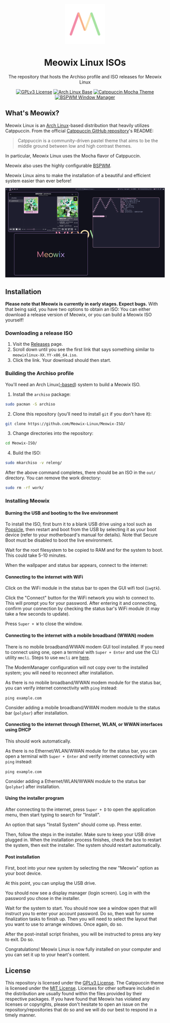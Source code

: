 <p align="center">
<img src="https://github.com/Meowix-Linux/Meowix-ISO/blob/main/assets/meowix.svg?raw=true" width=25% height=25%>
</p>

<h1 align="center">Meowix Linux ISOs</h1>

<p align="center">The repository that hosts the Archiso profile and ISO releases for Meowix Linux</p>

<p align="center">
<a href="https://www.gnu.org/licenses/gpl-3.0.en.html"><img alt="GPLv3 License" src="https://img.shields.io/badge/License-GPLv3-red.svg"></a>
<a href="https://archlinux.org/"><img alt="Arch Linux Base" src="https://img.shields.io/badge/Base-Arch%20Linux-blue.svg"></a>
<a href="https://github.com/catppuccin/catppuccin/"><img alt="Catppuccin Mocha Theme" src="https://img.shields.io/badge/Theme-Catppuccin%20Mocha-pink.svg"></a>
<a href="https://github.com/baskerville/bspwm"><img alt="BSPWM Window Manager" src="https://img.shields.io/badge/Window%20Manager-BSPWM-green.svg"></a>
</p>

## What's Meowix?

Meowix Linux is an [Arch Linux](https://archlinux.org/)-based distribution that heavily utilizes Catppuccin. From the official [Catppuccin GitHub repository](https://github.com/catppuccin/catppuccin)'s README:

> Catppuccin is a community-driven pastel theme that aims to be the middle ground between low and high contrast themes.

In particular, Meowix Linux uses the Mocha flavor of Catppuccin.

Meowix also uses the highly configurable [BSPWM](https://github.com/baskerville/bspwm).

Meowix Linux aims to make the installation of a beautiful and efficient system easier than ever before!

![Screenshot of the Meowix Linux desktop](https://github.com/Meowix-Linux/Meowix-ISO/blob/d20632bf91d59437ba91f269f21a4e6f9abd01e1/releng/airootfs/etc/skel/Pictures/Screenshots/forreadme.png?raw=true)

## Installation

**Please note that Meowix is currently in early stages. Expect bugs.** With that being said, you have two options to obtain an ISO: You can either download a release version of Meowix, or you can build a Meowix ISO yourself!

### Downloading a release ISO
1. Visit the [Releases](https://github.com/Meowix-Linux/Meowix-ISO/releases) page.
2. Scroll down until you see the first link that says something similar to `meowixlinux-XX.YY-x86_64.iso`.
3. Click the link. Your download should then start.

### Building the Archiso profile

You'll need an Arch Linux([-based](https://wiki.archlinux.org/title/Arch-based_distributions)) system to build a Meowix ISO.

1. Install the `archiso` package:
```bash
sudo pacman -S archiso
```

2. Clone this repository (you'll need to install `git` if you don't have it):
```bash
git clone https://github.com/Meowix-Linux/Meowix-ISO/
```

3. Change directories into the repository:
```bash
cd Meowix-ISO/
```

4. Build the ISO:
```bash
sudo mkarchiso -v releng/
```

After the above command completes, there should be an ISO in the `out/` directory. You can remove the work directory:
```bash
sudo rm -rf work/
```

### Installing Meowix

#### Burning the USB and booting to the live environment

To install the ISO, first burn it to a blank USB drive using a tool such as [Popsicle](https://github.com/pop-os/popsicle), then restart and boot from the USB by selecting it as your boot device (refer to your motherboard's manual for details). Note that Secure Boot must be disabled to boot the live environment.

Wait for the root filesystem to be copied to RAM and for the system to boot. This could take 5-10 minutes.

When the wallpaper and status bar appears, connect to the internet:

#### Connecting to the internet with WiFi

Click on the WiFi module in the status bar to open the GUI wifi tool (`iwgtk`).

Click the "Connect" button for the WiFi network you wish to connect to. This will prompt you for your password. After entering it and connecting, confirm your connection by checking the status bar's WiFi module (it may take a few seconds to update).

Press `Super + W` to close the window.

#### Connecting to the internet with a mobile broadband (WWAN) modem

There is no mobile broadband/WWAN modem GUI tool installed. If you need to connect using one, open a terminal with `Super + Enter` and use the CLI utility `mmcli`. Steps to use `mmcli` are [here](https://wiki.archlinux.org/title/Mobile_broadband_modem#ModemManager).

The ModemManager configuration will not copy over to the installed system; you will need to reconnect after installation.

As there is no mobile broadband/WWAN modem module for the status bar, you can verify internet connectivity with `ping` instead:

`ping example.com`

Consider adding a mobile broadband/WWAN modem module to the status bar (`polybar`) after installation.

#### Connecting to the internet through Ethernet, WLAN, or WWAN interfaces using DHCP

This should work automatically.

As there is no Ethernet/WLAN/WWAN module for the status bar, you can open a terminal with `Super + Enter` and verify internet connectivity with `ping` instead:

`ping example.com`

Consider adding a Ethernet/WLAN/WWAN module to the status bar (`polybar`) after installation.

#### Using the installer program

After connecting to the internet, press `Super + D` to open the application menu, then start typing to search for "Install".

An option that says "Install System" should come up. Press enter.

Then, follow the steps in the installer. Make sure to keep your USB drive plugged in. When the installation process finishes, check the box to restart the system, then exit the installer. The system should restart automatically.

#### Post installation

First, boot into your new system by selecting the new "Meowix" option as your boot device.

At this point, you can unplug the USB drive.

You should now see a display manager (login screen). Log in with the password you chose in the installer.

Wait for the system to start. You should now see a window open that will instruct you to enter your account password. Do so, then wait for some finalization tasks to finish up. Then you will need to select the layout that you want to use to arrange windows. Once again, do so.

After the post-install script finishes, you will be instructed to press any key to exit. Do so.

Congratulations! Meowix Linux is now fully installed on your computer and you can set it up to your heart's content.

## License

This repository is licensed under the [GPLv3 License](https://www.gnu.org/licenses/gpl-3.0.en.html). The Catppuccin theme is licensed under the [MIT License](https://opensource.org/license/mit/). Licenses for other software included in the distribution are usually found within the files provided by their respective packages. If you have found that Meowix has violated any licenses or copyrights, please don't hesitate to open an issue on the repository/repositories that do so and we will do our best to respond in a timely manner.

